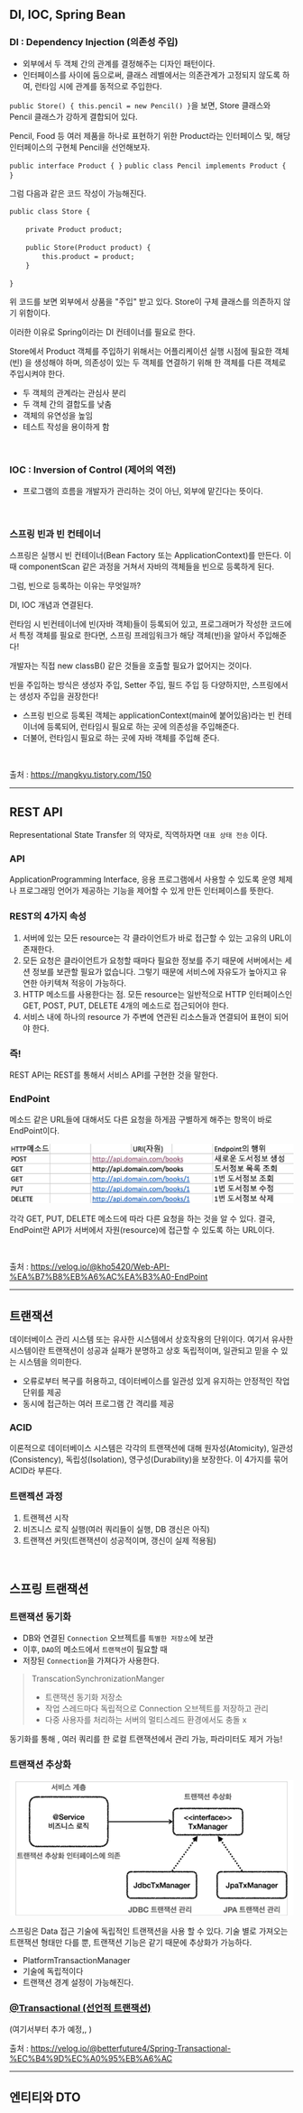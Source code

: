 [//]: # (- SOLID 좋은 객체 지향 설계)
[//]: # (- Spring이 나오게 된 이유)


## DI, IOC, Spring Bean

### DI : Dependency Injection (의존성 주입)

- 외부에서 두 객체 간의 관계를 결정해주는 디자인 패턴이다.
- 인터페이스를 사이에 둠으로써, 클래스 레벨에서는 의존관계가 고정되지 않도록 하여, 런타임 시에 관계를 동적으로 주입한다.

`public Store() { this.pencil = new Pencil() }`을 보면, Store 클래스와 Pencil 클래스가 강하게 결합되어 있다.

Pencil, Food 등 여러 제품을 하나로 표현하기 위한 Product라는 인터페이스 및,
해당 인터페이스의 구현체 Pencil을 선언해보자. 

`public interface Product { }`
`public class Pencil implements Product { }`

그럼 다음과 같은 코드 작성이 가능해진다.

``` 
public class Store {

    private Product product;

    public Store(Product product) {
        this.product = product;
    }

} 
```
위 코드를 보면 외부에서 상품을 "주입" 받고 있다. Store이 구체 클래스를 의존하지 않기 위함이다.

이러한 이유로 Spring이라는 DI 컨테이너를 필요로 한다.

Store에서 Product 객체를 주입하기 위해서는 어플리케이션 실행 시점에 
필요한 객체(빈) 을 생성해야 하며, 의존성이 있는 두 객체를 연결하기 위해 한 객체를 다른 객체로 주입시켜야 한다.

- 두 객체의 관계라는 관심사 분리
- 두 객체 간의 결합도를 낮춤
- 객체의 유연성을 높임
- 테스트 작성을 용이하게 함

<br>

### IOC : Inversion of Control (제어의 역전)

-  프로그램의 흐름을 개발자가 관리하는 것이 아닌, 외부에 맡긴다는 뜻이다.

<br>

### 스프링 빈과 빈 컨테이너
스프링은 실행시 빈 컨테이너(Bean Factory 또는 ApplicationContext)를 만든다.
이때 componentScan 같은 과정을 거쳐서 자바의 객체들을 빈으로 등록하게 된다.

그럼, 빈으로 등록하는 이유는 무엇일까? 

DI, IOC 개념과 연결된다.

런타임 시 빈컨테이너에 빈(자바 객체)들이 등록되어 있고,
프로그래머가 작성한 코드에서 특정 객체를 필요로 한다면, 스프링 프레임워크가 해당 객체(빈)을 알아서 주입해준다!

개발자는 직접 new classB() 같은 것들을 호출할 필요가 없어지는 것이다.

빈을 주입하는 방식은 생성자 주입, Setter 주입, 필드 주입 등 다양하지만, 스프링에서는 생성자 주입을 권장한다!

- 스프링 빈으로 등록된 객체는 applicationContext(main에 붙어있음)라는 빈 컨테이너에 등록되어, 런타임시 필요로 하는 곳에 의존성을 주입해준다.
- 더불어, 런타임시 필요로 하는 곳에 자바 객체를 주입해 준다.

<br>

출처 : https://mangkyu.tistory.com/150

---
## REST API
Representational State Transfer 의 약자로, 직역하자면 `대표 상태 전송` 이다.

### API
ApplicationProgramming Interface, 응용 프로그램에서 사용할 수 있도록 운영 체제나 프로그래밍 언어가 제공하는 기능을 제어할 수 있게 만든
인터페이스를 뜻한다.


### REST의 4가지 속성
1. 서버에 있는 모든 resource는 각 클라이언트가 바로 접근할 수 있는 고유의 URL이 존재한다.
2. 모든 요청은 클라이언트가 요청할 때마다 필요한 정보를 주기 때문에 서버에서는 세션 정보를 보관할 필요가 없습니다. 
   그렇기 때문에 서비스에 자유도가 높아지고 유연한 아키텍쳐 적응이 가능하다.
3. HTTP 메소드를 사용한다는 점. 모든 resource는 일반적으로 HTTP 인터페이스인 GET, POST, PUT, DELETE 4개의 메소드로 접근되어야 한다.
4. 서비스 내에 하나의 resource 가 주변에 연관된 리소스들과 연결되어 표현이 되어야 한다.


### 즉! 
REST API는 REST를 통해서 서비스 API를 구현한 것을 말한다.


### EndPoint
메소드 같은 URL들에 대해서도 다른 요청을 하게끔 구별하게 해주는 항목이 바로 EndPoint이다.

![img.png](img.png)

각각 GET, PUT, DELETE 메소드에 따라 다른 요청을 하는 것을 알 수 있다.
결국, EndPoint란 API가 서버에서 자원(resource)에 접근할 수 있도록 하는 URL이다.

<br>

출처 : https://velog.io/@kho5420/Web-API-%EA%B7%B8%EB%A6%AC%EA%B3%A0-EndPoint

---
## 트랜잭션
데이터베이스 관리 시스템 또는 유사한 시스템에서 상호작용의 단위이다.
여기서 유사한 시스템이란 트랜잭션이 성공과 실패가 분명하고 상호 독립적이며,
일관되고 믿을 수 있는 시스템을 의미한다.

- 오류로부터 복구를 허용하고, 데이터베이스를 일관성 있게 유지하는 안정적인 작업 단위를 제공
- 동시에 접근하는 여러 프로그램 간 격리를 제공

### ACID
이론적으로 데이터베이스 시스템은 각각의 트랜잭션에 대해 원자성(Atomicity),
일관성(Consistency), 독립성(Isolation), 영구성(Durability)을 보장한다.
이 4가지를 묶어 ACID라 부른다.


### 트랜젝션 과정
1. 트랜젝션 시작
2. 비즈니스 로직 실행(여러 쿼리들이 실행, DB 갱신은 아직)
3. 트랜잭션 커밋(트랜잭션이 성공적이며, 갱신이 실제 적용됨)

<br>

## 스프링 트랜잭션
### 트랜잭션 동기화
- DB와 연결된 `Connection` 오브젝트를 `특별한 저장소`에 보관
- 이후, `DAO`의 메소드에서 `트랜잭션`이 필요할 때
- 저장된 `Connection`을 가져다가 사용한다.

>  TranscationSynchronizationManger
> - 트랜잭션 동기화 저장소
> - 작업 스레드마다 독립적으로 Connection 오브젝트를 저장하고 관리
> - 다중 사용자를 처리하는 서버의 멀티스레드 환경에서도 충돌 x

동기화를 통해 , 여러 쿼리를 한 로컬 트랜잭션에서 관리 가능,  파라미터도 제거 가능!



### 트랜잭션 추상화

![img_1.png](img_1.png)

스프링은 Data 접근 기술에 독립적인 트랜잭션을 사용 할 수 있다.
기술 별로 가져오는 트랜잭션 형태만 다를 뿐, 트랜잭션 기능은 같기 때문에 추상화가 가능하다.
- PlatformTransactionManager
- 기술에 독립적이다
- 트랜잭션 경계 설정이 가능해진다.


### <u>@Transactional (선언적 트랜잭션)</u>
(여기서부터 추가 예정,, )

출처 : https://velog.io/@betterfuture4/Spring-Transactional-%EC%B4%9D%EC%A0%95%EB%A6%AC

---
## 엔티티와 DTO




[//]: # (## RestControllerAdvice)

[//]: # (https://mangkyu.tistory.com/204)

[//]: # (https://mangkyu.tistory.com/205)

[//]: # (---)

[//]: # (## 컨트롤러에서 사용자가 보낸 HTTP 내 값 받기)

[//]: # (일단은 @RequestBody & @RequestParam)






